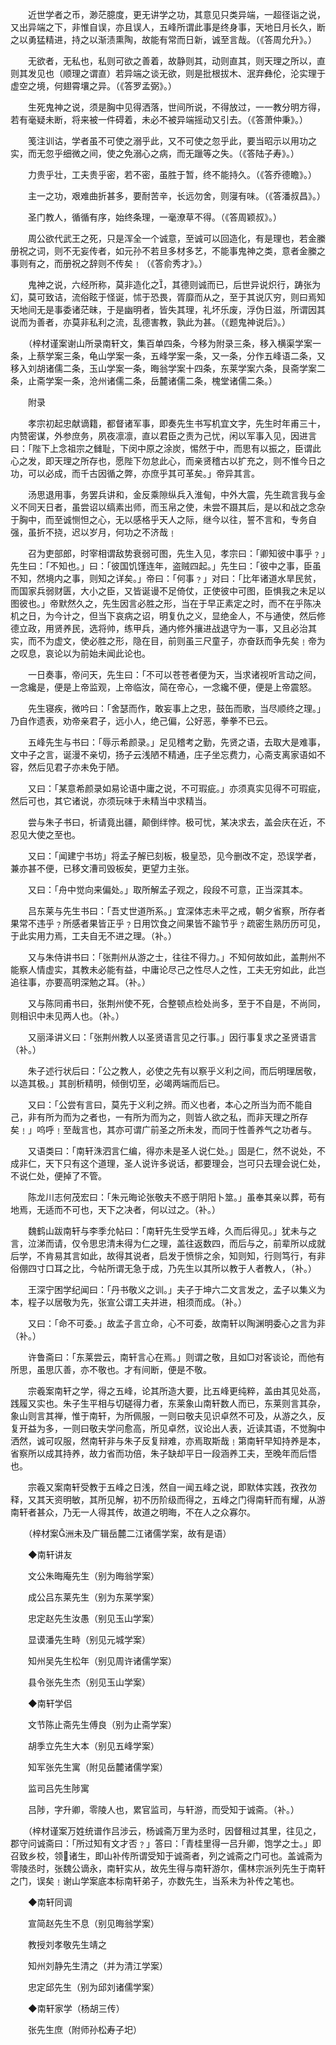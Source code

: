 <!-- { "loadSidebar": true } -->
　　近世学者之币，渺茫臆度，更无讲学之功，其意见只类异端，一超径诣之说，又出异端之下，非惟自误，亦且误人，五峰所谓此事是终身事，天地日月长久，断之以勇猛精进，持之以渐渍熏陶，故能有常而日新，诚至言哉。（《答周允升》。）

　　无欲者，无私也，私则可欲之善着，故静则其，动则直其，则天理之所以，直则其发见也（顺理之谓直）若异端之谈无欲，则是批根拔木、泯弃彝伦，沦实理于虚空之境，何翅霄壤之异。（《答罗孟弼》。）

　　生死鬼神之说，须是胸中见得洒落，世间所说，不得放过，一一教分明方得，若有毫疑未断，将来被一件碍着，未必不被异端摇动又引去。（《答萧仲秉》。）

　　笺注训诂，学者虽不可使之溺乎此，又不可使之忽乎此，要当昭示以用功之实，而无忽乎细微之间，使之免溺心之病，而无躐等之失。（《答陆子寿》。）

　　力贵乎壮，工夫贵乎密，若不密，虽胜于暂，终不能持久。（《答乔德瞻》。）

　　主一之功，艰难曲折甚多，要耐苦辛，长远勿舍，则寖有味。（《答潘叔昌》。）

　　圣门教人，循循有序，始终条理，一毫潦草不得。（《答周颖叔》。）

　　周公欲代武王之死，只是浑全一个诚意，至诚可以回造化，有是理也，若金縢册祝之词，则不无妄传者，如元孙不若旦多材多艺，不能事鬼神之类，意者金縢之事则有之，而册祝之辞则不传矣﹗（《答俞秀才》。）

　　鬼神之说，六经所称，莫非造化之，其德则诚而已，后世异说炽行，踌张为幻，莫可致诘，流俗眩于怪诞，怵于恐畏，胥靡而从之，至于其说庂穷，则曰焉知天地间无是事委诸茫昧，于是幽明者，皆失其理，礼坏乐废，浮伪日滋，所谓因其说而为善者，亦莫非私利之流，乱德害教，孰此为甚。（《题鬼神说后》。）

　　（梓材谨案谢山所录南轩文，集百单四条，今移为附录三条，移入横渠学案一条，上蔡学案三条，龟山学案一条，五峰学案一条，又一条，分作五峰语二条，又移入刘胡诸儒二条，玉山学案一条，晦翁学案十四条，东莱学案六条，艮斋学案二条，止斋学案一条，沧州诸儒二条，岳麓诸儒二条，槐堂诸儒二条。）

　　附录

　　孝宗初起忠献谪籍，都督诸军事，即奏先生书写机宜文字，先生时年甫三十，内赞密谋，外参庶务，夙夜凛凛，直以君臣之责为己忧，闲以军事入见，因进言曰：「陛下上念祖宗之雠耻，下闵中原之涂炭，惕然于中，而思有以振之，臣谓此心之发，即天理之所存也，愿陛下勿怠此心，而亲贤稽古以扩充之，则不惟今日之功，可以必成，而千古因循之弊，亦庶乎其可革矣。」帝异其言。

　　汤思退用事，务罢兵讲和，金反乘隙纵兵入淮甸，中外大震，先生疏言我与金义不同天日者，虽尝诏以缟素出师，而玉帛之使，未尝不蹑其后，是以和战之念杂于胸中，而至诚恻怛之心，无以感格乎天人之际，继今以往，誓不言和，专务自强，虽折不挠，迟以岁月，何功之不济哉﹗

　　召为吏部郎，时宰相谓敌势衰弱可图，先生入见，孝宗曰：「卿知彼中事乎﹖」先生曰：「不知也。」曰：「彼国饥馑连年，盗贼四起。」先生曰：「彼中之事，臣虽不知，然境内之事，则知之详矣。」帝曰：「何事﹖」对曰：「比年诸道水旱民贫，而国家兵弱财匮，大小之臣，又皆诞谩不足倚仗，正使彼中可图，臣惧我之未足以图彼也。」帝默然久之，先生因言必胜之形，当在于早正素定之时，而不在乎陈决机之日，为今计之，但当下哀病之诏，明复仇之义，显绝金人，不与通使，然后修德立政，用贤养民，选将帅，练甲兵，通内修外攘进战退守为一事，又且必治其实，而不为虚文，使必胜之形，隐在目，前则虽三尺童子，亦奋跃而争先矣﹗帝为之叹息，哀论以为前始未闻此论也。

　　一日奏事，帝问天，先生曰：「不可以苍苍者便为天，当求诸视听言动之间，一念纔是，便是上帝监观，上帝临汝，简在帝心，一念纔不便，便是上帝震怒。

　　先生寝疾，微吟曰：「舍瑟而作，敢妄事上之忠，鼓缶而歌，当尽顺终之理。」乃自作遗表，劝帝亲君子，远小人，绝己偏，公好恶，拳拳不已云。

　　五峰先生与书曰：「辱示希颜录。」足见稽考之勤，先贤之语，去取大是难事，文中子之言，诞漫不亲切，扬子云浅陋不精通，庄子坐忘费力，心斋支离家语如不容，然后见君子亦未免于陋。

　　又曰：「某意希颜录如易论语中庸之说，不可瑕疵。」亦须真实见得不可瑕疵，然后可也，其它诸说，亦须玩味于未精当中求精当。

　　尝与朱子书曰，祈请竟出疆，颠倒绊悖。极可忧，某决求去，盖会庆在近，不忍见大使之至也。

　　又曰：「闻建宁书坊」将孟子解已刻板，极皇恐，见今删改不定，恐误学者，兼亦甚不便，已移文漕司毁板矣，更望力主张。

　　又曰：「舟中觉向来偏处。」取所解孟子观之，段段不可意，正当深其本。

　　吕东莱与先生书曰：「吾丈世道所系。」宜深体志未平之戒，朝夕省察，所存者果常不违乎﹖所感者果皆正乎﹖日用饮食之间果皆不踰节乎﹖疏密生熟历历可见，于此实用力焉，工夫自无不进之理。（补。）

　　又与朱侍讲书曰：「张荆州从游之士，往往不得力。」不知何故如此，盖荆州不能察人情虚实，其教未必能有益，中庸论尽己之性尽人之性，工夫无穷如此，此岂追往事，亦要高明深勉之耳。（补。）

　　又与陈同甫书曰，张荆州使不死，合整顿点检处尚多，至于不自是，不尚同，则相识中未见两人也。（补。）

　　又丽泽讲义曰：「张荆州教人以圣贤语言见之行事。」因行事复求之圣贤语言（补。）

　　朱子述行状后曰：「公之教人，必使之先有以察乎义利之间，而后明理居敬，以造其极。」其剖析精明，倾倒切至，必竭两端而后已。

　　又曰：「公尝有言曰，莫先于义利之辨。而义也者，本心之所当为而不能自己，非有所为而为之者也，一有所为而为之，则皆人欲之私，而非天理之所存矣﹗」呜呼﹗至哉言也，其亦可谓广前圣之所未发，而同于性善养气之功者与。

　　又语类曰：「南轩洙泗言仁编，得亦未是圣人说仁处。」固是仁，然不说处，不成非仁，天下只有这个道理，圣人说许多说话，都要理会，岂可只去理会说仁处，不说仁处，便掉了不管。

　　陈龙川志何茂宏曰：「朱元晦论张敬夫不惑于阴阳卜筮。」虽奉其亲以葬，苟有地焉，无适而不可也，天下之决者，何以过之。（补。）

　　魏鹤山跋南轩与李季允帖曰：「南轩先生受学五峰，久而后得见。」犹未与之言，泣涕而请，仅令思忠清未得为仁之理，盖往返数四，而后与之，前辈所以成就后学，不肯易其言如此，故得其说者，启发于愤悱之余，知则知，行则笃行，有非俗倗四寸口耳之比，今帖所谓无急于成，乃先生以其所以教于人者教人，（补。）

　　王深宁困学纪闻曰：「丹书敬义之训。」夫子于坤六二文言发之，孟子以集义为本，程子以居敬为先，张宣公谓工夫并进，相须而成。（补。）

　　又曰：「命不可委。」故孟子言立命，心不可委，故南轩以陶渊明委心之言为非（补。）

　　许鲁斋曰：「东莱尝云，南轩言心在焉。」则谓之敬，且如□对客谈论，而他有所思，虽思庂善，亦不敬也。才有间断，便是不敬。

　　宗羲案南轩之学，得之五峰，论其所造大要，比五峰更纯粹，盖由其见处高，践履又实也。朱子生平相与切磋得力者，东莱象山南轩数人而已，东莱则言其杂，象山则言其禅，惟于南轩，为所佩服，一则曰敬夫见识卓然不可及，从游之久，反复开益为多，一则曰敬夫学问愈高，所见卓然，议论出人表，近读其语，不觉胸中洒然，诚可叹服，然南轩非与朱子反复辩难，亦焉取斯哉﹗第南轩早知持养是本，省察所以成其持养，故力省而功倍，朱子缺却平日一段涵养工夫，至晚年而后悟也。

　　宗羲又案南轩受教于五峰之日浅，然自一闻五峰之说，即默体实践，孜孜勿释，又其天资明敏，其所见解，初不历阶级而得之，五峰之门得南轩而有耀，从游南轩者甚众，乃无一人得其传，故道之明晦，不在人之众寡尔。

　　（梓材案洲未及广辑岳麓二江诸儒学案，故有是语）

　　◆南轩讲友

　　文公朱晦庵先生（别为晦翁学案）

　　成公吕东莱先生（别为东莱学案）

　　忠定赵先生汝愚（别见玉山学案）

　　显谟潘先生畤（别见元城学案）

　　知州吴先生松年（别见周许诸儒学案）

　　县令张先生杰（别见玉山学案）

　　◆南轩学侣

　　文节陈止斋先生傅良（别为止斋学案）

　　胡季立先生大本（别见五峰学案）

　　知军张先生寓（附见岳麓诸儒学案）

　　监司吕先生陟寓

　　吕陟，字升卿，零陵人也，累官监司，与轩游，而受知于诚斋。（补。）

　　（梓材谨案万姓统谱作吕涉云，杨诚斋万里为丞时，因督租过其里，往见之，郡守问诚斋曰：「所过知有文才否﹖」答曰：「青桂里得一吕升卿，饱学之士。」即召致乡校，领诸生，即山补传所谓受知于诚斋者，列之诚斋之门可也。盖诚斋为零陵丞时，张魏公谪永，南轩实从，故先生得与南轩游尔，儒林宗派列先生于南轩之门，误矣﹗谢山学案底本标南轩弟子，亦数先生，当系未为补传之笔也。

　　◆南轩同调

　　宣简赵先生不息（别见晦翁学案）

　　教授刘孝敬先生靖之

　　知州刘静先生清之（并为清江学案）

　　忠定邱先生（别为邱刘诸儒学案）

　　◆南轩家学（杨胡三传）

　　张先生庶（附师孙松寿子圯）

